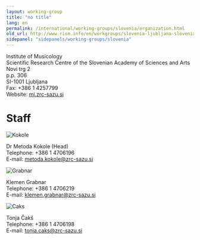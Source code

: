 ```yaml
---
layout: working-group
title: "no title"
lang: en
permalink: /international/working-groups/slovenia/organization.html
old_url: http://www.rism.info/en/workgroups/slovenia-ljubljana-slovenian-academy-of-sciences-and-arts-institute-of-musicology/organisation.html
sidepanel: "sidepanels/working-groups/slovenia"
---
```


Institute of Musicology  
Scientific Research Centre of the Slovenian Academy of Sciences and Arts  
Novi trg 2  
p.p. 306  
SI-1001 Ljubljana  
Fax: +386 1 4257799  
Website: [mi.zrc-sazu.si](http://mi.zrc-sazu.si)

# Staff

 ![](/fileadmin/_processed_/csm_Kokole_5cda504c91.jpg "Kokole")

Dr Metoda Kokole (Head)  
Telephone: +386 1 4706196  
E-mail: [metoda.kokole@zrc-sazu.si](mailto:metoda.kokole@zrc-sazu.si)

 ![](/fileadmin/_processed_/csm_Grabnar_ab96f62982.jpg "Grabnar")

Klemen Grabnar  
Telephone: +386 1 4706219  
E-mail: [klemen.grabnar@zrc-sazu.si](mailto:klemen.grabnar@zrc-sazu.si)

 ![](/fileadmin/_processed_/csm_Caks_1bc12cfe82.jpg "Caks")

Tonja Čakš  
Telephone: +386 1 4706198  
E-mail: [tonja.caks@zrc-sazu.si](mailto:tonja.caks@zrc-sazu.si)